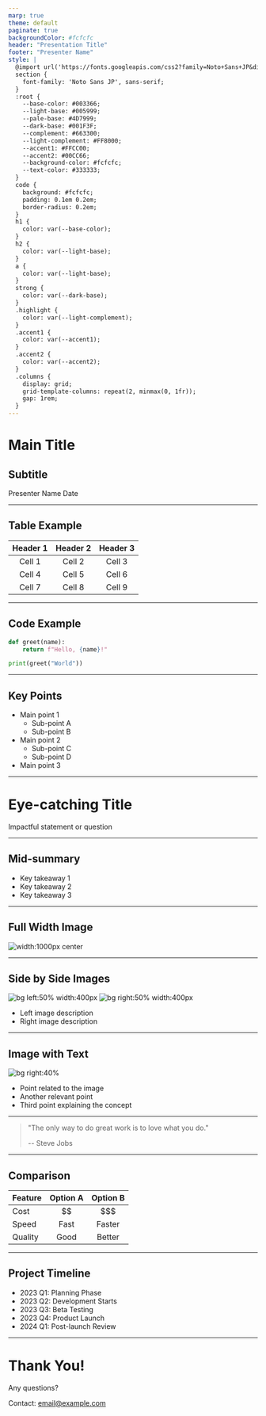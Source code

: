 ```yaml
---
marp: true
theme: default
paginate: true
backgroundColor: #fcfcfc
header: "Presentation Title"
footer: "Presenter Name"
style: |
  @import url('https://fonts.googleapis.com/css2?family=Noto+Sans+JP&display=swap');
  section {
    font-family: 'Noto Sans JP', sans-serif;
  }
  :root {
    --base-color: #003366;
    --light-base: #005999;
    --pale-base: #4D7999;
    --dark-base: #001F3F;
    --complement: #663300;
    --light-complement: #FF8000;
    --accent1: #FFCC00;
    --accent2: #00CC66;
    --background-color: #fcfcfc;
    --text-color: #333333;
  }
  code {
    background: #fcfcfc;
    padding: 0.1em 0.2em;
    border-radius: 0.2em;
  }
  h1 {
    color: var(--base-color);
  }
  h2 {
    color: var(--light-base);
  }
  a {
    color: var(--light-base);
  }
  strong {
    color: var(--dark-base);
  }
  .highlight {
    color: var(--light-complement);
  }
  .accent1 {
    color: var(--accent1);
  }
  .accent2 {
    color: var(--accent2);
  }
  .columns {
    display: grid;
    grid-template-columns: repeat(2, minmax(0, 1fr));
    gap: 1rem;
  }
---
```


<!-- Title Slide -->

# Main Title

## Subtitle

Presenter Name
Date

---

<!-- Table Format -->

## Table Example

| Header 1 | Header 2 | Header 3 |
| :------: | :------: | :------: |
|  Cell 1  |  Cell 2  |  Cell 3  |
|  Cell 4  |  Cell 5  |  Cell 6  |
|  Cell 7  |  Cell 8  |  Cell 9  |

---

<!-- Code Block -->

## Code Example

```python
def greet(name):
    return f"Hello, {name}!"

print(greet("World"))
```

---

<!-- Bullet Points -->

## Key Points

- Main point 1
  - Sub-point A
  - Sub-point B
- Main point 2
  - Sub-point C
  - Sub-point D
- Main point 3

---

<!-- Eye-catching Slide -->
<!-- _class: lead -->

# Eye-catching Title

Impactful statement or question

---

<!-- Mid-summary (Centered title with bullet points) -->
<!-- _class: lead -->

## Mid-summary

- Key takeaway 1
- Key takeaway 2
- Key takeaway 3

---

<!-- Image Embedding (Full width) -->

## Full Width Image

![width:1000px center](https://via.placeholder.com/1000x500)

---

<!-- Image Embedding (Side by side) -->

## Side by Side Images

![bg left:50% width:400px](https://via.placeholder.com/400)
![bg right:50% width:400px](https://via.placeholder.com/400x300)

- Left image description
- Right image description

---

<!-- Image with Text (Right aligned image) -->

## Image with Text

![bg right:40%](https://via.placeholder.com/400x600)

- Point related to the image
- Another relevant point
- Third point explaining the concept

---

<!-- Quote Slide -->
<!-- _class: lead -->

> "The only way to do great work is to love what you do."
>
> -- Steve Jobs

---

<!-- Comparison Slide -->

## Comparison

| Feature | Option A | Option B |
| :------ | :------: | :------: |
| Cost    |    $$    |   $$$    |
| Speed   |   Fast   |  Faster  |
| Quality |   Good   |  Better  |

---

<!-- Timeline Slide -->

## Project Timeline

- 2023 Q1: Planning Phase
- 2023 Q2: Development Starts
- 2023 Q3: Beta Testing
- 2023 Q4: Product Launch
- 2024 Q1: Post-launch Review

---

<!-- Thank You Slide -->
<!-- _class: lead -->

# Thank You!

Any questions?

Contact: email@example.com

